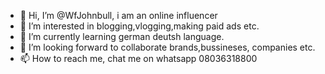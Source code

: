 - 👋 Hi, I’m @WfJohnbull, i am an online influencer
- 👀 I’m interested in blogging,vlogging,making paid ads etc.
- 🌱 I’m currently learning german deutsh language.
- 💞️ I’m looking forward to collaborate brands,bussineses, companies etc.
- 📫 How to reach me, chat me on whatsapp 08036318800

<!---
WfJohnbull/WfJohnbull is a special ✨ repository because its `README.md` (this file) appears on my GitHub profile.

--->
